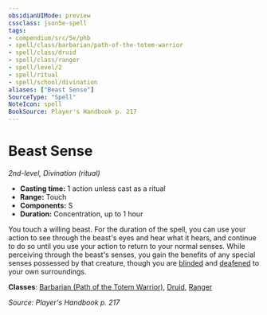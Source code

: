 ```yaml
---
obsidianUIMode: preview
cssclass: json5e-spell
tags:
- compendium/src/5e/phb
- spell/class/barbarian/path-of-the-totem-warrior
- spell/class/druid
- spell/class/ranger
- spell/level/2
- spell/ritual
- spell/school/divination
aliases: ["Beast Sense"]
SourceType: "Spell"
NoteIcon: spell
BookSource: Player's Handbook p. 217
---
```

# Beast Sense
*2nd-level, Divination (ritual)*  

- **Casting time:** 1 action unless cast as a ritual
- **Range:** Touch
- **Components:** S
- **Duration:** Concentration, up to 1 hour

You touch a willing beast. For the duration of the spell, you can use your action to see through the beast's eyes and hear what it hears, and continue to do so until you use your action to return to your normal senses. While perceiving through the beast's senses, you gain the benefits of any special senses possessed by that creature, though you are [blinded](/2-Mechanics/CLI/rules/conditions.md#blinded) and [deafened](/2-Mechanics/CLI/rules/conditions.md#deafened) to your own surroundings.

**Classes**: [Barbarian (Path of the Totem Warrior)](/2-Mechanics/CLI/classes/barbarian-path-of-the-totem-warrior.md), [Druid](/2-Mechanics/CLI/classes/druid.md), [Ranger](/2-Mechanics/CLI/classes/ranger.md)

*Source: Player's Handbook p. 217*